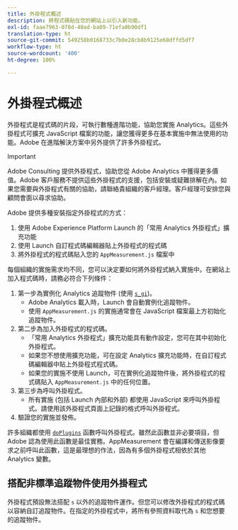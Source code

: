 ```yaml
---
title: 外掛程式概述
description: 將程式碼貼在您的網站上以引入新功能。
exl-id: faae7963-078d-40ad-ba09-71efa0b90df1
translation-type: ht
source-git-commit: 549258b0168733c7b0e28cb8b9125e68dffd5df7
workflow-type: ht
source-wordcount: '400'
ht-degree: 100%

---
```


# 外掛程式概述

外掛程式是程式碼的片段，可執行數種進階功能，協助您實施 Analytics。這些外掛程式可擴充 JavaScript 檔案的功能，讓您獲得更多在基本實施中無法使用的功能。Adobe 在進階解決方案中另外提供了許多外掛程式。

>[!IMPORTANT]
>
>Adobe Consulting 提供外掛程式，協助您從 Adobe Analytics 中獲得更多價值。Adobe 客戶服務不提供這些外掛程式的支援，包括安裝或疑難排解在內。如果您需要與外掛程式有關的協助，請聯絡貴組織的客戶經理。客戶經理可安排您與顧問會面以尋求協助。

Adobe 提供多種安裝指定外掛程式的方式：

1. 使用 Adobe Experience Platform Launch 的「常用 Analytics 外掛程式」擴充功能
2. 使用 Launch 自訂程式碼編輯器貼上外掛程式的程式碼
3. 將外掛程式的程式碼貼入您的 `AppMeasurement.js` 檔案中

每個組織的實施需求均不同，您可以決定要如何將外掛程式納入實施中。在網站上加入程式碼時，請務必符合下列條件：

1. 第一步為實例化 Analytics 追蹤物件 (使用 [`s_gi`](../functions/s-gi.md))。
   * Adobe Analytics 載入時，Launch 會自動實例化追蹤物件。
   * 使用 `AppMeasurement.js` 的實施通常會在 JavaScript 檔案最上方初始化追蹤物件。
2. 第二步為加入外掛程式的程式碼。
   * 「常用 Analytics 外掛程式」擴充功能具有動作設定，您可在其中初始化外掛程式。
   * 如果您不想使用擴充功能，可在設定 Analytics 擴充功能時，在自訂程式碼編輯器中貼上外掛程式程式碼。
   * 如果您的實施不使用 Launch，可在實例化追蹤物件後，將外掛程式的程式碼貼入 `AppMeasurement.js` 中的任何位置。
3. 第三步為呼叫外掛程式。
   * 所有實施 (包括 Launch 內部和外部) 都使用 JavaScript 來呼叫外掛程式。請使用該外掛程式頁面上記錄的格式呼叫外掛程式。
4. 驗證您的實施並發佈。

許多組織都使用 [`doPlugins`](../functions/doplugins.md) 函數呼叫外掛程式。雖然此函數並非必要項目，但 Adobe 認為使用此函數是最佳實務。AppMeasurement 會在編譯和傳送影像要求之前呼叫此函數，這是最理想的作法，因為有多個外掛程式相依於其他 Analytics 變數。

## 搭配非標準追蹤物件使用外掛程式

外掛程式預設無法搭配 `s` 以外的追蹤物件運作。但您可以修改外掛程式的程式碼以容納自訂追蹤物件。在指定的外掛程式中，將所有參照資料取代為 `s` 和您想要的追蹤物件。
